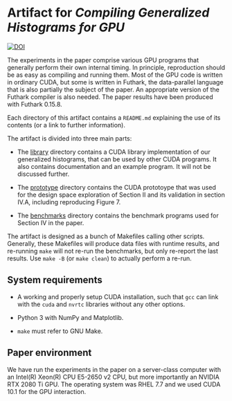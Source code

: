 # Artifact for *Compiling Generalized Histograms for GPU*

[![DOI](https://zenodo.org/badge/178193880.svg)](https://zenodo.org/badge/latestdoi/178193880)

The experiments in the paper comprise various GPU programs that
generally perform their own internal timing. In principle,
reproduction should be as easy as compiling and running them. Most of
the GPU code is written in ordinary CUDA, but some is written in
Futhark, the data-parallel language that is also partially the subject
of the paper. An appropriate version of the Futhark compiler is also
needed. The paper results have been produced with Futhark 0.15.8.

Each directory of this artifact contains a `README.md` explaining the
use of its contents (or a link to further information).

The artifact is divided into three main parts:

* The [library](library/) directory contains a CUDA library
  implementation of our generalized histograms, that can be used by
  other CUDA programs.  It also contains documentation and an example
  program.  It will not be discussed further.

* The [prototype](prototype) directory contains the CUDA prototoype
  that was used for the design space exploration of Section II and its
  validation in section IV.A, including reproducing Figure 7.

* The [benchmarks](benchmarks/) directory contains the benchmark
  programs used for Section IV in the paper.

The artifact is designed as a bunch of Makefiles calling other
scripts.  Generally, these Makefiles will produce data files with
runtime results, and re-running `make` will not re-run the benchmarks,
but only re-report the last results.  Use `make -B` (or `make clean`)
to actually perform a re-run.

## System requirements

* A working and properly setup CUDA installation, such that `gcc` can
  link with the `cuda` and `nvrtc` libraries without any other
  options.

* Python 3 with NumPy and Matplotlib.

* `make` must refer to GNU Make.

## Paper environment

We have run the experiments in the paper on a server-class computer
with an Intel(R) Xeon(R) CPU E5-2650 v2 CPU, but more importantly an
NVIDIA RTX 2080 Ti GPU. The operating system was RHEL 7.7 and we used
CUDA 10.1 for the GPU interaction.
